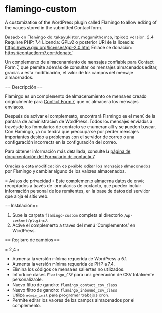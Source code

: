# flamingo-custom
A customization of the WordPress plugin called Flamingo to allow editing of the values ​​stored in the submitted Contact form.

Basado en Flamingo de: takayukister, megumithemes, itpixelz
version: 2.4
Requiere PHP: 7.4
Licencia: GPLv2 o posterior
URI de la licencia: https://www.gnu.org/licenses/gpl-2.0.html 
Enlace de donación: https://contactform7.com/donate/

Un complemento de almacenamiento de mensajes confiable para Contact Form 7, que permite además de consultar los mensajes almacenados editar, gracias a esta modificación, el valor de los campos del mensaje almacenados.

== Descripción ==

Flamingo es un complemento de almacenamiento de mensajes creado originalmente para [Contact Form 7]( https://wordpress.org/plugins/contact-form-7/ ), que no almacena los mensajes enviados.

Después de activar el complemento, encontrará Flamingo en el menú de la pantalla de administración de WordPress. Todos los mensajes enviados a través de los formularios de contacto se enumeran allí y se pueden buscar. Con Flamingo, ya no tendrá que preocuparse por perder mensajes importantes debido a problemas con el servidor de correo o una configuración incorrecta en la configuración del correo.

Para obtener información más detallada, consulte la [página de documentación del Formulario de contacto 7]( https://contactform7.com/save-submitted-messages-with-flamingo/ ).

Gracias a esta modificación es posible editar los mensajes almacenados por Flamingo y cambiar alguno de los valores almacenados.

= Avisos de privacidad =
Este complemento almacena datos de envío recopilados a través de formularios de contacto, que pueden incluir información personal de los remitentes, en la base de datos del servidor que aloja el sitio web.

==Instalación==

1. Sube la carpeta `flamingo-custom` completa al directorio `/wp-content/plugins/`.
1. Active el complemento a través del menú ‘Complementos’ en WordPress.

== Registro de cambios ==

= 2,4 =

* Aumenta la versión mínima requerida de WordPress a 6.1.
* Aumenta la versión mínima requerida de PHP a 7.4.
* Elimina los códigos de mensajes salientes no utilizados.
* Introduce clases `Flamingo_CSV` para una generación de CSV totalmente personalizable.
* Nuevo filtro de gancho: `flamingo_contact_csv_class`
* Nuevo filtro de gancho: `flamingo_inbound_csv_class`
* Utiliza `admin_init` para programar trabajos cron.
* Permite editar los valores de los campos almacenados por el complemento.
